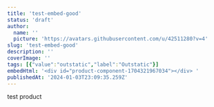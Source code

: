 ```yaml
---
title: 'test-embed-good'
status: 'draft'
author:
  name: ''
  picture: 'https://avatars.githubusercontent.com/u/42511280?v=4'
slug: 'test-embed-good'
description: ''
coverImage: ''
tags: [{"value":"outstatic","label":"Outstatic"}]
embedHtml: '<div id="product-component-1704321967034"></div> '
publishedAt: '2024-01-03T23:09:35.259Z'
---
```


test product